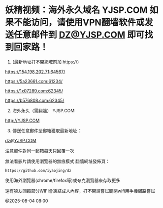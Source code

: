 # 妖精视频：海外永久域名 YJSP.COM 如果不能访问，请使用VPN翻墙软件或发送任意邮件到 DZ@YJSP.COM 即可找到回家路！

1. (最新地址打不開網域前加 https://)

https://154.198.202.71:64567/

https://5a23661.com:61234/

https://1x07289.com:62345/

https://b576808.com:62345/

2. 海外永久（需翻牆） YJSP.COM

http://YJSP.COM

3. 傳送任意郵件至郵箱獲取最新地址：

dz@YJSP.COM


注意郵件對同一郵箱每天只回覆一次

無法看影片請使用瀏覽器的無痕模式 翻牆網址發佈頁：

```
https://github.com/iyaojing/dz
```

使用海外瀏覽器(chrome/firefox等)或夸克瀏覽器來存取更多

還有狼友回饋部分WIFI會凍結成人內容，打不開請嘗試關閉wifi用手機網路嘗試

@2025-08-04 08:00
